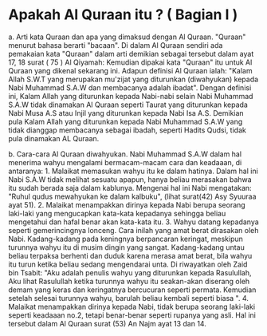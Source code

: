 # Apakah Al Quraan itu ? ( Bagian I )

a. Arti kata Quraan dan apa yang dimaksud dengan Al Quraan.
    "Quraan" menurut bahasa berarti "bacaan". Di dalam Al Quraan sendiri ada pemakaian kata "Quraan" dalam arti demikian sebagai tersebut dalam ayat 17, 18 surat ( 75 ) Al Qiyamah: 
    Kemudian dipakai kata "Quraan" itu untuk Al Quraan yang dikenal sekarang ini. Adapun definisi Al Quraan ialah: "Kalam Allah S.W.T yang merupakan mu'zijat yang diturunkan (diwahyukan) kepada Nabi Muhammad S.A.W dan membacanya adalah ibadat".
    Dengan definisi ini, Kalam Allah yang diturunkan kepada Nabi-nabi selain Nabi Muhammad S.A.W tidak dinamakan Al Quraan seperti Taurat yang diturunkan kepada Nabi Musa A.S atau Injil yang diturunkan kepada Nabi Isa A.S. Demikian pula Kalam Allah yang diturunkan kepada Nabi Muhammad S.A.W yang tidak dianggap membacanya sebagai ibadah, seperti Hadits Qudsi, tidak pula dinamakan AL Quraan.

b. Cara-cara Al Quraan diwahyukan.
    Nabi Muhammad S.A.W dalam hal menerima wahyu mengalami bermacam-macam cara dan keadaaan, di antaranya:
    1. Malaikat memasukan wahyu itu ke dalam hatinya. Dalam hal ini Nabi S.A.W tidak melihat sesuatu apapun, hanya beliau merasakan bahwa itu sudah berada saja dalam kablunya. Mengenai hal ini Nabi mengatakan: "Ruhul qudus mewahyukan ke dalam kalbuku", (lihat surat(42) Asy Syuuraa ayat 51).
    2. Malaikat menampakkan dirinya kepada Nabi berupa seorang laki-laki yang mengucapkan kata-kata kepadanya sehingga beliau mengetahui dan hafal benar akan kata-kata itu.
    3. Wahyu datang kepadanya seperti gemerincingnya lonceng. Cara inilah yang amat berat dirasakan oleh Nabi. Kadang-kadang pada keningnya berpancaran keringat, meskipun turunnya wahyu itu di musim dingin yang sangat. Kadang-kadang untau beliau terpaksa berhenti dan duduk karena merasa amat berat, bila wahyu itu turun ketika beliau sedang mengendarai unta. Di riwayatkan oleh Zaid bin Tsabit: "Aku adalah penulis wahyu yang diturunkan kepada Rasulullah, Aku lihat Rasulullah ketika turunnya wahyu itu seakan-akan diserang oleh demam yang keras dan keringatnya bercucuran seperti permata. Kemudian setelah selesai turunnya wahyu, barulah beliau kembali seperti biasa ".
    4. Malaikat menampakkan dirinya kepada Nabi, tidak berupa seorang laki-laki seperti keadaaan no.2, tetapi benar-benar seperti rupanya yang asli. Hal ini tersebut dalam Al Quraan surat (53) An Najm ayat 13 dan 14.
